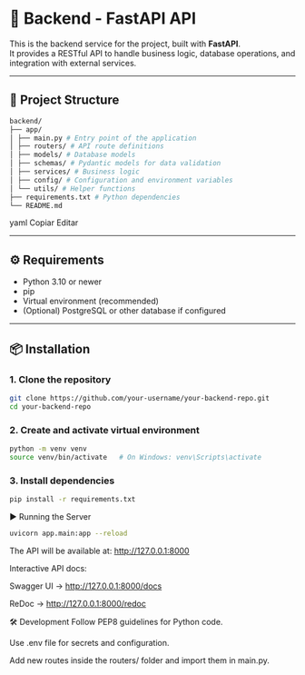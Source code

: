 # 🚀 Backend - FastAPI API

This is the backend service for the project, built with **FastAPI**.  
It provides a RESTful API to handle business logic, database operations, and integration with external services.

---

## 📂 Project Structure
```bash
backend/
├── app/
│ ├── main.py # Entry point of the application
│ ├── routers/ # API route definitions
│ ├── models/ # Database models
│ ├── schemas/ # Pydantic models for data validation
│ ├── services/ # Business logic
│ ├── config/ # Configuration and environment variables
│ └── utils/ # Helper functions
├── requirements.txt # Python dependencies
└── README.md
```
yaml
Copiar
Editar

---

## ⚙️ Requirements

- Python 3.10 or newer
- pip
- Virtual environment (recommended)
- (Optional) PostgreSQL or other database if configured

---

## 📦 Installation

### 1. Clone the repository
```bash
git clone https://github.com/your-username/your-backend-repo.git
cd your-backend-repo
```
### 2. Create and activate virtual environment
```bash
python -m venv venv
source venv/bin/activate   # On Windows: venv\Scripts\activate
```

### 3. Install dependencies
```bash
pip install -r requirements.txt
```
▶️ Running the Server
```bash
uvicorn app.main:app --reload
```
The API will be available at: http://127.0.0.1:8000

Interactive API docs:

Swagger UI → http://127.0.0.1:8000/docs

ReDoc → http://127.0.0.1:8000/redoc

🛠 Development
Follow PEP8 guidelines for Python code.

Use .env file for secrets and configuration.

Add new routes inside the routers/ folder and import them in main.py.
